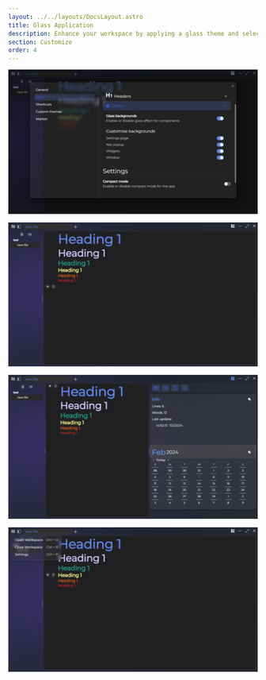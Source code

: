 ```yaml
---
layout: ../../layouts/DocsLayout.astro
title: Glass Application
description: Enhance your workspace by applying a glass theme and selecting which elements you wish to appear transparent.
section: Customize
order: 4
---
```


![glass](../../assets/images/glass/glass.svg)

![glass editor](../../assets/images/glass/glass_editor.svg)

![glass widgets](../../assets/images/glass/glass_widgets.svg)

![glass menu](../../assets/images/glass/glass_menu.svg)
